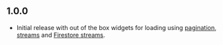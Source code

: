 ## 1.0.0

* Initial release with out of the box widgets for loading using [pagination](#pagination), [streams](#streams) and [Firestore streams](#firestore).
